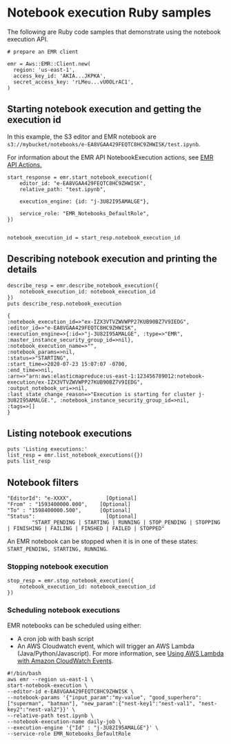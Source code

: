 # Notebook execution Ruby samples<a name="emr-managed-notebooks-headless-ruby"></a>

The following are Ruby code samples that demonstrate using the notebook execution API\.

```
# prepare an EMR client

emr = Aws::EMR::Client.new(
  region: 'us-east-1',
  access_key_id: 'AKIA...JKPKA',
  secret_access_key: 'rLMeu...vU0OLrAC1',
)
```

## Starting notebook execution and getting the execution id<a name="emr-managed-notebooks-headless-ruby-startretrieve"></a>

In this example, the S3 editor and EMR notebook are `s3://mybucket/notebooks/e-EA8VGAA429FEQTC8HC9ZHWISK/test.ipynb`\.

For information about the EMR API NotebookExecution actions, see [EMR API Actions\.](https://docs.aws.amazon.com/emr/latest/APIReference/API_Operations.html)

```
start_response = emr.start_notebook_execution({
    editor_id: "e-EA8VGAA429FEQTC8HC9ZHWISK",
    relative_path: "test.ipynb",
    
    execution_engine: {id: "j-3U82I95AMALGE"},
    
    service_role: "EMR_Notebooks_DefaultRole",
})


notebook_execution_id = start_resp.notebook_execution_id
```

## Describing notebook execution and printing the details<a name="emr-managed-notebooks-headless-ruby-describeprint"></a>

```
describe_resp = emr.describe_notebook_execution({
    notebook_execution_id: notebook_execution_id
})
puts describe_resp.notebook_execution

{
:notebook_execution_id=>"ex-IZX3VTVZWVWPP27KUB90BZ7V9IEDG", 
:editor_id=>"e-EA8VGAA429FEQTC8HC9ZHWISK",
:execution_engine=>{:id=>"j-3U82I95AMALGE", :type=>"EMR", :master_instance_security_group_id=>nil}, 
:notebook_execution_name=>"", 
:notebook_params=>nil, 
:status=>"STARTING", 
:start_time=>2020-07-23 15:07:07 -0700, 
:end_time=>nil, 
:arn=>"arn:aws:elasticmapreduce:us-east-1:123456789012:notebook-execution/ex-IZX3VTVZWVWPP27KUB90BZ7V9IEDG", 
:output_notebook_uri=>nil, 
:last_state_change_reason=>"Execution is starting for cluster j-3U82I95AMALGE.", :notebook_instance_security_group_id=>nil, 
:tags=>[]
}
```

## Listing notebook executions<a name="emr-managed-notebooks-headless-ruby-listexe"></a>

```
puts 'Listing executions:'
list_resp = emr.list_notebook_executions({})
puts list_resp
```

## Notebook filters<a name="emr-managed-notebooks-headless-ruby-filters"></a>

```
"EditorId": "e-XXXX",           [Optional]
"From" : "1593400000.000",    [Optional]
"To" : "1598400000.500",      [Optional] 
"Status":                       [Optional]
        "START_PENDING | STARTING | RUNNING | STOP_PENDING | STOPPING | FINISHING | FAILING | FINSHED | FAILED | STOPPED"
```

An EMR notebook can be stopped when it is in one of these states: `START_PENDING, STARTING, RUNNING`\.

### Stopping notebook execution<a name="emr-managed-notebooks-headless-ruby-stop"></a>

```
stop_resp = emr.stop_notebook_execution({
    notebook_execution_id: notebook_execution_id
})
```

### Scheduling notebook executions<a name="emr-managed-notebooks-headless-ruby-cron"></a>

EMR notebooks can be scheduled using either:
+ A cron job with bash script
+ An AWS Cloudwatch event, which will trigger an AWS Lambda \(Java/Python/Javascript\)\. For more information, see [Using AWS Lambda with Amazon CloudWatch Events](https://docs.aws.amazon.com/lambda/latest/dg/services-cloudwatchevents.html)\.

```
#!/bin/bash
aws emr --region us-east-1 \
start-notebook-execution \
--editor-id e-EA8VGAA429FEQTC8HC9ZHWISK \
--notebook-params '{"input_param":"my-value", "good_superhero":["superman", "batman"], "new_param":{"nest-key1":"nest-val1", "nest-key2":"nest-val2"}}' \
--relative-path test.ipynb \
--notebook-execution-name daily-job \
--execution-engine '{"Id" : "j-3U82I95AMALGE"}' \
--service-role EMR_Notebooks_DefaultRole
```